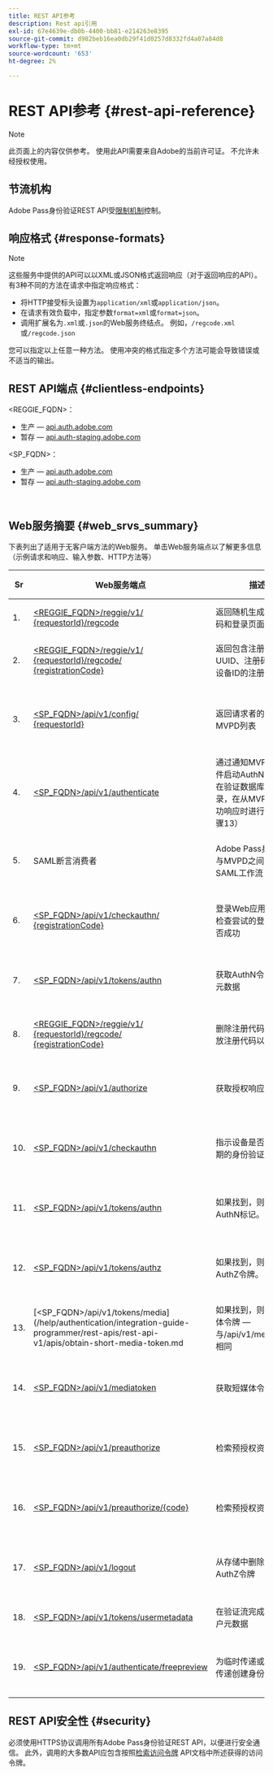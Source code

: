 ```yaml
---
title: REST API参考
description: Rest api引用
exl-id: 67e4639e-db0b-4400-bb81-e214263e8395
source-git-commit: d982beb16ea0db29f41d0257d8332fd4a07a84d8
workflow-type: tm+mt
source-wordcount: '653'
ht-degree: 2%

---
```


# REST API参考 {#rest-api-reference}

>[!NOTE]
>
>此页面上的内容仅供参考。 使用此API需要来自Adobe的当前许可证。 不允许未经授权使用。

## 节流机构

Adobe Pass身份验证REST API受[限制机制](/help/authentication/integration-guide-programmers/throttling-mechanism.md)控制。

## 响应格式 {#response-formats}


>[!NOTE]
>
> 这些服务中提供的API可以以XML或JSON格式返回响应（对于返回响应的API）。 有3种不同的方法在请求中指定响应格式：
>
>* 将HTTP接受标头设置为`application/xml`或`application/json`。
>* 在请求有效负载中，指定参数`format=xml`或`format=json`。
>* 调用扩展名为`.xml`或`.json`的Web服务终结点。 例如，`/regcode.xml`或`/regcode.json`
>
>您可以指定以上任意一种方法。 使用冲突的格式指定多个方法可能会导致错误或不适当的输出。

## REST API端点 {#clientless-endpoints}

&lt;REGGIE_FQDN>：

* 生产 — [api.auth.adobe.com](http://api.auth.adobe.com/)
* 暂存 — [api.auth-staging.adobe.com](http://api.auth-staging.adobe.com/)

&lt;SP_FQDN>：

* 生产 — [api.auth.adobe.com](http://api.auth.adobe.com/)
* 暂存 — [api.auth-staging.adobe.com](http://api.auth-staging.adobe.com/)

</br>


## Web服务摘要 {#web_srvs_summary}

下表列出了适用于无客户端方法的Web服务。 单击Web服务端点以了解更多信息（示例请求和响应、输入参数、HTTP方法等）


| Sr | Web服务端点 | 描述 | <!--[Diag.  </br>Ref](http://tve.helpdocsonline.com/api-reference-v2-test#illustration)-->. | 托管位置 | 调用者 |
|-----|------------------------------------------------------------------------------------------------------------------------------------------------------------------------------------------------|--------------------------------------------------------------------------------------------------------------------------------------------------------------------------------------------|---------------------------------------------------------------------------------------------|-----------------------------------------------------------|-----------------------------|
| 1. | [&lt;REGGIE_FQDN>/reggie/v1/ </br> {requestorId}/regcode](/help/authentication/integration-guide-programmers/legacy/rest-api-v1/apis/registration-code-request.md) | 返回随机生成的注册代码和登录页面URI | 2 | Adobe</br>注册代码服务 | 智能设备 |
| 2. | [&lt;REGGIE_FQDN>/reggie/v1/ </br> {requestorId}/regcode/ </br> {registrationCode}](/help/authentication/integration-guide-programmers/legacy/rest-api-v1/apis/return-registration-record.md) | 返回包含注册码UUID、注册码和哈希设备ID的注册码记录 | 8 | Adobe</br>注册代码服务 | Adobe Pass 身份验证 |
| 3. | [&lt;SP_FQDN>/api/v1/config/ </br> {requestorId}](/help/authentication/integration-guide-programmers/legacy/rest-api-v1/apis/provide-mvpd-list.md) | 返回请求者的已配置MVPD列表 | 5 | Adobe</br>Adobe Pass </br>身份验证</br>服务 | 登录</br>Web </br>应用程序 |
| 4. | [&lt;SP_FQDN>/api/v1/authenticate](/help/authentication/integration-guide-programmers/legacy/rest-api-v1/apis/initiate-authentication.md) | 通过通知MVPD选择事件启动AuthN进程。 在验证数据库上创建记录，在从MVPD收到成功响应时进行协调（步骤13） | 7 | Adobe</br>Adobe Pass </br>身份验证</br>服务 | 登录</br>Web </br>应用程序 |
| 5. | SAML断言消费者 | Adobe Pass身份验证与MVPD之间的现有SAML工作流 | 13 | Adobe Pass </br>身份验证</br>服务 | Adobe Pass 身份验证 |
| 6. | [&lt;SP_FQDN>/api/v1/checkauthn/ </br> {registrationCode}](/help/authentication/integration-guide-programmers/legacy/rest-api-v1/apis/check-authentication-flow-by-second-screen-web-app.md) | 登录Web应用程序可以检查尝试的登录流程是否成功 |                                                                                             | Adobe Pass </br>身份验证   </br>服务 | 登录   </br>Web   </br>应用 |
| 7. | [&lt;SP_FQDN>/api/v1/tokens/authn](/help/authentication/integration-guide-programmers/legacy/rest-api-v1/apis/retrieve-authentication-token.md) | 获取AuthN令牌相关的元数据 | 15 | Adobe Pass </br>身份验证</br>服务 | 智能设备 |
| 8. | [&lt;REGGIE_FQDN>/reggie/v1/ </br> {requestorId}/regcode/ </br> {registrationCode}](/help/authentication/integration-guide-programmers/legacy/rest-api-v1/apis/delete-registration-record.md) | 删除注册代码记录并释放注册代码以供重用 | 16 | Adobe</br>注册代码服务 | Adobe Pass 身份验证 |
| 9. | [&lt;SP_FQDN>/api/v1/authorize](/help/authentication/integration-guide-programmers/legacy/rest-api-v1/apis/initiate-authorization.md) | 获取授权响应。 | 17 | Adobe Pass </br>身份验证</br>服务 | 智能设备 |
| 10. | [&lt;SP_FQDN>/api/v1/checkauthn](/help/authentication/integration-guide-programmers/legacy/rest-api-v1/apis/check-authentication-token.md) | 指示设备是否具有未过期的身份验证令牌。 |                                                                                             | Adobe Pass </br>身份验证</br>服务 | 智能设备 |
| 11. | [&lt;SP_FQDN>/api/v1/tokens/authn](/help/authentication/integration-guide-programmers/legacy/rest-api-v1/apis/retrieve-authentication-token.md) | 如果找到，则返回AuthN标记。 |                                                                                             | Adobe Pass </br>身份验证</br>服务 | 智能设备 |
| 12. | [&lt;SP_FQDN>/api/v1/tokens/authz](/help/authentication/integration-guide-programmers/legacy/rest-api-v1/apis/retrieve-authorization-token.md) | 如果找到，则返回AuthZ令牌。 |                                                                                             | Adobe Pass </br>身份验证</br>服务 | 智能设备 |
| 13. | [&lt;SP_FQDN>/api/v1/tokens/media](/help/authentication/integration-guide-programmer/rest-apis/rest-api-v1/apis/obtain-short-media-token.md | 如果找到，则返回短媒体令牌 — 与/api/v1/mediatoken相同 |                                                                                             | Adobe Pass </br>身份验证</br>服务 | 智能设备 |
| 14. | [&lt;SP_FQDN>/api/v1/mediatoken](/help/authentication/integration-guide-programmers/legacy/rest-api-v1/apis/obtain-short-media-token.md) | 获取短媒体令牌 |                                                                                             | Adobe Pass </br>身份验证</br>服务 | 智能设备 |
| 15. | [&lt;SP_FQDN>/api/v1/preauthorize](/help/authentication/integration-guide-programmers/legacy/rest-api-v1/apis/retrieve-list-of-preauthorized-resources.md) | 检索预授权资源的列表 |                                                                                             | Adobe Pass </br>身份验证</br>服务 | 智能设备 |
| 16. | [&lt;SP_FQDN>/api/v1/preauthorize/{code}](/help/authentication/integration-guide-programmers/legacy/rest-api-v1/apis/retrieve-list-of-preauthorized-resources-by-second-screen-web-app.md) | 检索预授权资源的列表 |                                                                                             | Adobe Pass </br>身份验证</br>服务 | 登录Web应用程序 |
| 17. | [&lt;SP_FQDN>/api/v1/logout](/help/authentication/integration-guide-programmers/legacy/rest-api-v1/apis/initiate-logout.md) | 从存储中删除AuthN和AuthZ令牌 |                                                                                             | Adobe Pass </br>身份验证   </br>服务 | 智能设备 |
| 18. | [&lt;SP_FQDN>/api/v1/tokens/usermetadata](/help/authentication/integration-guide-programmers/legacy/rest-api-v1/apis/user-metadata.md) | 在验证流完成后获取用户元数据 | 不适用 | 不适用 | 智能设备 |
| 19. | [&lt;SP_FQDN>/api/v1/authenticate/freepreview](/help/authentication/integration-guide-programmers/legacy/rest-api-v1/apis/free-preview-for-temp-pass-and-promotional-temp-pass.md) | 为临时传递或提升临时传递创建身份验证令牌 | 不适用 | Adobe Pass </br>身份验证</br>服务 | 智能设备 |


## REST API安全性 {#security}

必须使用HTTPS协议调用所有Adobe Pass身份验证REST API，以便进行安全通信。 此外，调用的大多数API应包含按照[检索访问令牌](../../rest-apis/rest-api-dcr/apis/dynamic-client-registration-apis-retrieve-access-token.md) API文档中所述获得的访问令牌。
